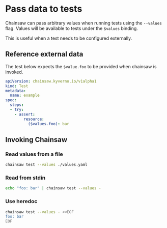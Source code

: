 # Pass data to tests

Chainsaw can pass arbitrary values when running tests using the `--values` flag.
Values will be available to tests under the `$values` binding.

This is useful when a test needs to be configured externally.

## Reference external data

The test below expects the `$value.foo` to be provided when chainsaw is invoked.

```yaml
apiVersion: chainsaw.kyverno.io/v1alpha1
kind: Test
metadata:
  name: example
spec:
  steps:
  - try:
    - assert:
        resource:
          ($values.foo): bar
```

## Invoking Chainsaw

### Read values from a file

```bash
chainsaw test --values ./values.yaml
```

### Read from stdin

```bash
echo "foo: bar" | chainsaw test --values -
```

### Use heredoc

```bash
chainsaw test --values - <<EOF
foo: bar
EOF
```
